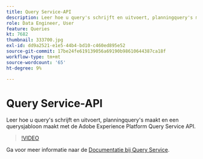 ```yaml
---
title: Query Service-API
description: Leer hoe u query's schrijft en uitvoert, planningquery's maakt en een querysjabloon maakt met de Adobe Experience Platform Query Service API.
role: Data Engineer, User
feature: Queries
kt: 7682
thumbnail: 333700.jpg
exl-id: dd9a2521-e1e5-44b4-bd10-c460ed895e52
source-git-commit: 17be24fe619139056a69190b98610644387ca18f
workflow-type: tm+mt
source-wordcount: '65'
ht-degree: 9%

---
```


# Query Service-API

Leer hoe u query&#39;s schrijft en uitvoert, planningquery&#39;s maakt en een querysjabloon maakt met de Adobe Experience Platform Query Service API.

>[!VIDEO](https://video.tv.adobe.com/v/333700?quality=12&learn=on)

Ga voor meer informatie naar de [Documentatie bij Query Service](https://experienceleague.adobe.com/docs/experience-platform/query/home.html?lang=nl).


